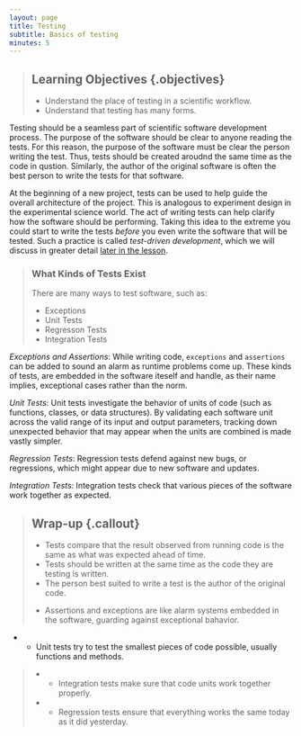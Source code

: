 ```yaml
---
layout: page
title: Testing
subtitle: Basics of testing
minutes: 5
---
```

> ## Learning Objectives {.objectives}
>
> *   Understand the place of testing in a scientific workflow.
> *   Understand that testing has many forms.

Testing should be a seamless part of scientific software development process.
The purpose of the software should be clear to anyone reading the tests. For
this reason, the purpose of the software must be clear the person writing the
test. Thus, tests should be created aroudnd the same time as the code in
qustion. Similarly, the author of the original software is often the best
person to write the tests for that software.  

At the beginning of a new project, tests can
be used to help guide the overall architecture of the project.
This is analogous to experiment design in the experimental science world.
The act of writing tests can help clarify how the software
should be performing. Taking this idea to the
extreme you could start to write the tests _before_ you even write the software
that will be
tested. Such a practice is called _test-driven development_, which we will
discuss in greater detail [later in the lesson](09-tdd.html).

> ### What Kinds of Tests Exist
> There are many ways to test software, such as:
>
> - Exceptions
> - Unit Tests
> - Regresson Tests
> - Integration Tests

*Exceptions and Assertions*: While writing code, `exceptions` and `assertions` 
can be added to sound an alarm as runtime problems come up. These kinds of 
tests, are embedded in the software iteself and handle, as their name implies, 
exceptional cases rather than the norm. 

*Unit Tests*: Unit tests investigate the behavior of units of code (such as
functions, classes, or data structures). By validating each software unit
across the valid range of its input and output parameters, tracking down
unexpected behavior that may appear when the units are combined is made vastly
simpler.

*Regression Tests*: Regression tests defend against new bugs, or regressions,
which might appear due to new software and updates. 

*Integration Tests*: Integration tests check that various pieces of the
software work together as expected. 


> ## Wrap-up {.callout}
> 
> * Tests compare that the result observed from running code is the same as what was
  expected ahead of time.
> * Tests should be written at the same time as the code they are testing is written.
> * The person best suited to write a test is the author of the original code.
> - Assertions and exceptions are like alarm systems embedded in the software, guarding against exceptional bahavior.
- * Unit tests try to test the smallest pieces of code possible, usually functions and
  methods.
> - * Integration tests make sure that code units work together properly.
> - * Regression tests ensure that everything works the same today as it did yesterday.

